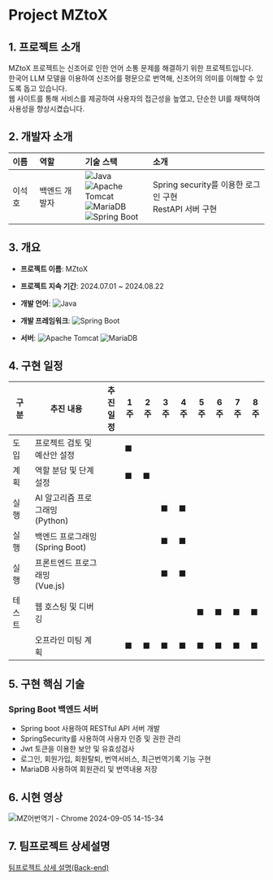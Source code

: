# Project MZtoX 



## 1. 프로젝트 소개

MZtoX 프로젝트는 신조어로 인한 언어 소통 문제를 해결하기 위한 프로젝트입니다. <br>한국어 LLM 모델을 이용하여 신조어를 평문으로 번역해, 신조어의 의미를 이해할 수 있도록 돕고 있습니다. <br>웹 사이트를 통해 서비스를 제공하여 사용자의 접근성을 높였고, 단순한 UI를 채택하여 사용성을 향상시켰습니다.
<br>

## 2. 개발자 소개 

| 이름     | 역할                  | 기술 스택                                                                                                                                       | 소개                                           | 
|:---------|:---------------------|:-----------------------------------------------------------------------------------------------------------------------------------------------|:----------------------------------------------|
| 이석호   | 백엔드 개발자        | ![Java](https://img.shields.io/badge/Java-007396?style=flat-square&logo=Java&logoColor=white) <br> ![Apache Tomcat](https://img.shields.io/badge/Apache%20Tomcat-F8DB2D?style=flat-square&logo=apachetomcat&logoColor=black) <br> ![MariaDB](https://img.shields.io/badge/MariaDB-003545?style=flat-square&logo=mariadb&logoColor=white) <br> ![Spring Boot](https://img.shields.io/badge/spring_boot-6DB33F?style=flat-square&logo=spring-boot&logoColor=white) | Spring security를 이용한 로그인 구현 <br> RestAPI 서버 구현              |


## 3. 개요
- **프로젝트 이름**: MZtoX
- **프로젝트 지속 기간**: 2024.07.01 ~ 2024.08.22

- **개발 언어**: ![Java](https://img.shields.io/badge/Java-007396?style=flat-square&logo=Java&logoColor=white) 
- **개발 프레임워크**: ![Spring Boot](https://img.shields.io/badge/spring_boot-6DB33F?style=flat-square&logo=spring-boot&logoColor=white)
- **서버**: ![Apache Tomcat](https://img.shields.io/badge/Apache%20Tomcat-F8DB2D?style=flat-square&logo=apachetomcat&logoColor=black)  ![MariaDB](https://img.shields.io/badge/MariaDB-003545?style=flat-square&logo=mariadb&logoColor=white)

## 4. 구현 일정

| 구분   | 추진 내용                      | 추진 <br>일정                      | 1주 | 2주 | 3주 | 4주 | 5주 | 6주 | 7주 | 8주 |
|--------|-------------------------------|----------------------------------|-----|-----|-----|-----|-----|-----|-----|-----|
| 도입   | 프로젝트 검토 및 예산안 설정 |                                  | ■   |     |     |     |     |     |     |     |
| 계획   | 역할 분담 및 단계 설정       |                                  | ■   | ■   |     |     |     |     |     |     |
| 실행   | AI 알고리즘 프로그래밍 <br> (Python) |                              |     |     | ■   | ■   |     |     |     |     |
| 실행   | 백엔드 프로그래밍 <br> (Spring Boot) |                              |     |     | ■   | ■   |     |     |     |     |
| 실행   | 프론트엔드 프로그래밍 <br> (Vue.js) |                              |     |     | ■   | ■   |     |     |     |     |
| 테스트 | 웹 호스팅 및 디버깅         |                                  |     |     |     |     | ■   | ■   | ■   | ■   |
|        | 오프라인 미팅 계획           |                                  | ■   | ■   | ■   | ■   | ■   | ■   | ■   | ■   |

## 5. 구현 핵심 기술

### Spring Boot 백엔드 서버
-   Spring boot 사용하여 RESTful API 서버 개발
-   SpringSecurity를 사용하여 사용자 인증 및 권한 관리
-   Jwt 토큰을 이용한 보안 및 유효성검사
-   로그인, 회원가입, 회원탈퇴, 번역서비스, 최근번역기록 기능 구현  
-   MariaDB 사용하여 회원관리 및 번역내용 저장   


## 6. 시현 영상

![MZ어번역기 - Chrome 2024-09-05 14-15-34](https://github.com/user-attachments/assets/f9827957-dfff-4453-9524-de3f4b087b08)



## 7. 팀프로젝트 상세설명

[팀프로젝트 상세 설명(Back-end)](https://github.com/teamMZtoX)

